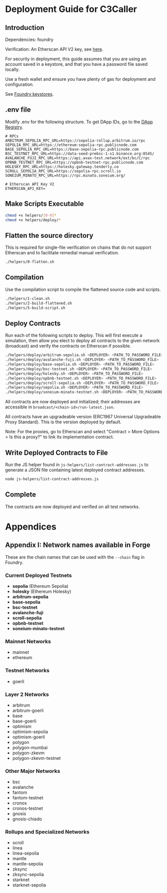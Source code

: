 # Deployment Guide for C3Caller

## Introduction

Dependencies: foundry

Verification: An Etherscan API V2 key,
see [here](https://docs.etherscan.io/etherscan-v2/v2-quickstart).

For security in deployment, this guide assumes that you are using an account
saved in a keystore, and that you have a password file saved locally.

Use a fresh wallet and ensure you have plenty of gas for deployment and
configuration.

See [Foundry keystores](https://getfoundry.sh/cast/reference/wallet).

## .env file

Modify .env for the following structure. To get DApp IDs, go to
the [DApp Registry](https://c3caller.continuumdao.org).

```
# RPCs
ARBITRUM_SEPOLIA_RPC_URL=https://sepolia-rollup.arbitrum.io/rpc
SEPOLIA_RPC_URL=https://ethereum-sepolia-rpc.publicnode.com
BASE_SEPOLIA_RPC_URL=https://base-sepolia-rpc.publicnode.com
BSC_TESTNET_RPC_URL=https://data-seed-prebsc-1-s1.binance.org:8545/
AVALANCHE_FUJI_RPC_URL=https://api.avax-test.network/ext/bc/C/rpc
OPBNB_TESTNET_RPC_URL=https://opbnb-testnet-rpc.publicnode.com
HOLESKY_RPC_URL=https://holesky.gateway.tenderly.co
SCROLL_SEPOLIA_RPC_URL=https://sepolia-rpc.scroll.io
SONEIUM_MINATO_RPC_URL=https://rpc.minato.soneium.org/

# Etherscan API Key V2
ETHERSCAN_API_KEY=
```

## Make Scripts Executable

```bash
chmod +x helpers/[0-9]*
chmod +x helpers/deploy/*
```

## Flatten the source directory

This is required for single-file verification on chains that do not support Etherscan and to facilitate remedial manual verification.

```bash
./helpers/0-flatten.sh
```

## Compilation

Use the compilation script to compile the flattened source code and scripts.

```bash
./helpers/1-clean.sh
./helpers/2-build-flattened.sh
./helpers/5-build-script.sh
```

## Deploy Contracts

Run each of the following scripts to deploy. This will first execute a simulation, then allow you elect to deploy all contracts to the given network (broadcast) and verify the contracts on Etherscan if possible.

```bash
./helpers/deploy/arbitrum-sepolia.sh <DEPLOYER> <PATH_TO_PASSWORD_FILE>
./helpers/deploy/avalanche-fuji.sh <DEPLOYER> <PATH_TO_PASSWORD_FILE>
./helpers/deploy/base-sepolia.sh <DEPLOYER> <PATH_TO_PASSWORD_FILE>
./helpers/deploy/bsc-testnet.sh <DEPLOYER> <PATH_TO_PASSWORD_FILE>
./helpers/deploy/holesky.sh <DEPLOYER> <PATH_TO_PASSWORD_FILE>
./helpers/deploy/opbnb-testnet.sh <DEPLOYER> <PATH_TO_PASSWORD_FILE>
./helpers/deploy/scroll-sepolia.sh <DEPLOYER> <PATH_TO_PASSWORD_FILE>
./helpers/deploy/sepolia.sh <DEPLOYER> <PATH_TO_PASSWORD_FILE>
./helpers/deploy/soneium-minato-testnet.sh <DEPLOYER> <PATH_TO_PASSWORD_FILE>
```

All contracts are now deployed and initialized; their addresses are accessible in `broadcast/<chain-id>/run-latest.json`.

All contracts have an upgradeable version (ERC1967 Universal Upgradeable Proxy
Standard). This is the version deployed by default.

Note: For the proxies, go to Etherscan and select
"Contract > More Options > Is this a proxy?" to link its implementation contract.

## Write Deployed Contracts to File

Run the JS helper found in `js-helpers/list-contract-addresses.js` to generate a
JSON file containing latest deployed contract addresses.

```bash
node js-helpers/list-contract-addresses.js
```

## Complete

The contracts are now deployed and verified on all test networks.

# Appendices

## Appendix I: Network names available in Forge

These are the chain names that can be used with the `--chain` flag in Foundry.

### Current Deployed Testnets
- **sepolia** (Ethereum Sepolia)
- **holesky** (Ethereum Holesky)
- **arbitrum-sepolia**
- **base-sepolia**
- **bsc-testnet**
- **avalanche-fuji**
- **scroll-sepolia**
- **opbnb-testnet**
- **soneium-minato-testnet**

### Mainnet Networks
- mainnet
- ethereum

### Testnet Networks
- goerli

### Layer 2 Networks
- arbitrum
- arbitrum-goerli
- base
- base-goerli
- optimism
- optimism-sepolia
- optimism-goerli
- polygon
- polygon-mumbai
- polygon-zkevm
- polygon-zkevm-testnet

### Other Major Networks
- bsc
- avalanche
- fantom
- fantom-testnet
- cronos
- cronos-testnet
- gnosis
- gnosis-chiado

### Rollups and Specialized Networks
- scroll
- linea
- linea-sepolia
- mantle
- mantle-sepolia
- zksync
- zksync-sepolia
- starknet
- starknet-sepolia